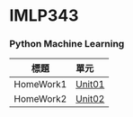 # IMLP343
### Python Machine Learning<br>
標題      |單元   
----------|:--------
HomeWork1 |[Unit01](https://github.com/Yicheng-1218/IMLP/tree/main/Unit01)
HomeWork2 |[Unit02](https://github.com/Yicheng-1218/IMLP/tree/main/Unit02)
